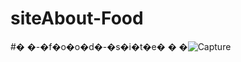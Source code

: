 ﻿# siteAbout-Food
#� �-�f�o�o�d�-�s�i�t�e�
�
�![Capture](https://user-images.githubusercontent.com/115213669/235879390-266679ef-8f02-4c41-8fd4-d52cbb2927ad.PNG)
